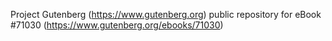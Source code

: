 Project Gutenberg (https://www.gutenberg.org) public repository for
eBook #71030 (https://www.gutenberg.org/ebooks/71030)
